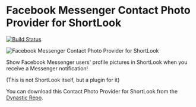 # Facebook Messenger Contact Photo Provider for ShortLook
[![Build Status](https://travis-ci.org/JeffResc/ShortLook-Messenger.svg?branch=master)](https://travis-ci.org/JeffResc/ShortLook-Messenger)

![Facebook Messenger Contact Photo Provider for ShortLook](https://repo.dynastic.co/api/v0/packages/72007980576407552/versions/95012594187763712/icon)

Show Facebook Messenger users' profile pictures in ShortLook when you receive a Messenger notification!

(This is not ShortLook itself, but a plugin for it)

You can download this Contact Photo Provider for ShortLook from the [Dynastic Repo](https://repo.dynastic.co/package/shortlook-messenger).
